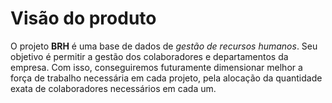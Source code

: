# Visão do produto

O projeto **BRH** é uma base de dados de _gestão de recursos humanos_. Seu objetivo é permitir a gestão dos colaboradores e departamentos da empresa. Com isso, conseguiremos futuramente dimensionar melhor a força de trabalho necessária em cada projeto, pela alocação da quantidade exata de colaboradores necessários em cada um.



